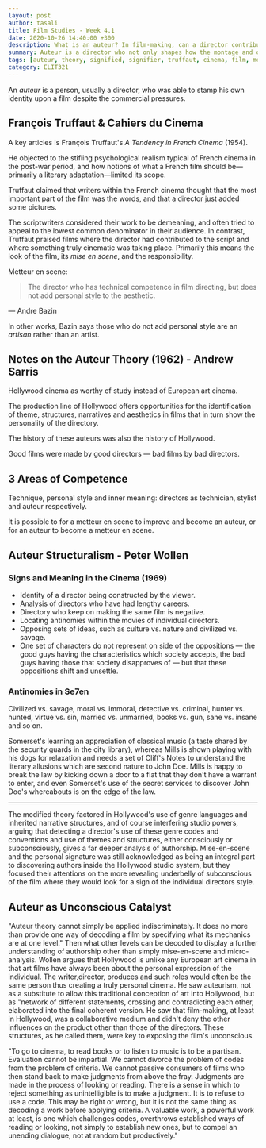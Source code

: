 ```yaml
---
layout: post
author: tasali
title: Film Studies - Week 4.1
date: 2020-10-26 14:40:00 +300
description: What is an auteur? In film-making, can a director contribute to how to visible elements of the movie and have an influence?
summary: Auteur is a director who not only shapes how the montage and other elements of movie-making are but also an influence in the movie creating a certain aesthetic element that is special to her or him.
tags: [auteur, theory, signified, signifier, truffaut, cinema, film, metteur, se7en]
category: ELIT321
---
```


An _auteur_ is a person, usually a director, who was able to stamp his own identity upon a film despite the commercial pressures. 

## François Truffaut & Cahiers du Cinema

A key articles is François Truffaut's _A Tendency in French Cinema_ (1954).

He objected to the stifling psychological realism typical of French cinema in the post-war period, and how notions of what a French film should be—primarily a literary adaptation—limited its scope.

Truffaut claimed that writers within the French cinema thought that the most important part of the film was the words, and that a director just added some pictures.

The scriptwriters considered their work to be demeaning, and often tried to appeal to the lowest common denominator in their audience. In contrast, Truffaut praised films where the director had contributed to the script and where something truly cinematic was taking place. Primarily this means the look of the film, its *mise en scene*, and the responsibility.

Metteur en scene:

> The director who has technical competence in film directing, but does not add personal style to the aesthetic.

— Andre Bazin

In other works, Bazin says those who do not add personal style are an _artisan_ rather than an artist.

## Notes on the Auteur Theory (1962) - Andrew Sarris

Hollywood cinema as worthy of study instead of European art cinema.

The production line of Hollywood offers opportunities for the identification of theme, structures, narratives and aesthetics in films that in turn show the personality of the directory.

The history of these auteurs was also the history of Hollywood.

Good films were made by good directors — bad films by bad directors.

## 3 Areas of Competence

Technique, personal style and inner meaning: directors as technician, stylist and auteur respectively.

It is possible to for a metteur en scene to improve and become an auteur, or for an auteur to become a metteur en scene.

## Auteur Structuralism - Peter Wollen

### Signs and Meaning in the Cinema (1969)

* Identity of a director being constructed by the viewer.
* Analysis of directors who have had lengthy careers.
* Directory who keep on making the same film is negative.
* Locating antinomies within the movies of individual directors.
* Opposing sets of ideas, such as culture vs. nature and civilized vs. savage.
* One set of characters do not represent on side of the oppositions — the good guys having the characteristics which society accepts, the bad guys having those that society disapproves of — but that these oppositions shift and unsettle.

### Antinomies in Se7en

Civilized vs. savage, moral vs. immoral, detective vs. criminal, hunter vs. hunted, virtue vs. sin, married vs. unmarried, books vs. gun, sane vs. insane and so on.

Somerset's learning an appreciation of classical music (a taste shared by the security guards in the city library), whereas Mills is shown playing with his dogs for relaxation and needs a set of Cliff's Notes to understand the literary allusions which are second nature to John Doe. Mills is happy to break the law by kicking down a door to a flat that they don't have a warrant to enter, and even Somerset's use of the secret services to discover John Doe's whereabouts is on the edge of the law.

***

The modified theory factored in Hollywood's use of genre languages and inherited narrative structures, and of course interfering studio powers, arguing that detecting a director's use of these genre codes and conventions and use of themes and structures, either consciously or subconsciously, gives a far deeper analysis of authorship. Mise-en-scene and the personal signature was still acknowledged as being an integral part to discovering authors inside the Hollywood studio system, but they focused their attentions on the more revealing underbelly of subconscious of the film where they would look for a sign of the individual directors style.

## Auteur as Unconscious Catalyst

"Auteur theory cannot simply be applied indiscriminately. It does no more than provide one way of decoding a film by specifying what its mechanics are at one level." Then what other levels can be decoded to display a further understanding of authorship other than simply mise-en-scene and micro-analysis. Wollen argues that Hollywood is unlike any European art cinema in that art films have always been about the personal expression of the individual. The writer,director, produces and such roles would often be the same person thus creating a truly personal cinema. He saw auteurism, not as a substitute to allow this traditional conception of art into Hollywood, but as "network of different statements, crossing and contradicting each other, elaborated into the final coherent version. He saw that film-making, at least in Hollywood, was a collaborative medium and didn't deny the other influences on the product other than those of the directors. These structures, as he called them, were key to exposing the film's unconscious.

"To go to cinema, to read books or to listen to music is to be a partisan. Evaluation cannot be impartial. We cannot divorce the problem of codes from the problem of criteria. We cannot passive consumers of films who then stand back to make judgments from above the fray. Judgments are made in the process of looking or reading. There is a sense in which to reject something as unintelligible is to make a judgment. It is to refuse to use a code. This may be right or wrong, but it is not the same thing as decoding a work before applying criteria. A valuable work, a powerful work at least, is one which challenges codes, overthrows established ways of reading or looking, not simply to establish new ones, but to compel an unending dialogue, not at random but productively."



